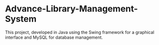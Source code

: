 # Advance-Library-Management-System
This project, developed in Java using the Swing framework for a graphical interface and MySQL for database management.
